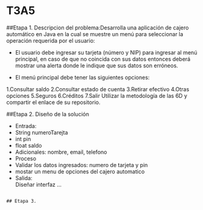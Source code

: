 # T3A5

##Etapa 1. Descripcion del problema:Desarrolla una aplicación de cajero automático en Java en la cual se muestre un menú para seleccionar la operación requerida por el usuario:

- El usuario debe ingresar su tarjeta (número y NIP) para ingresar al menú principal, en caso de que no coincida con sus datos entonces deberá mostrar una alerta donde le indique que sus datos son erróneos.

- El menú principal debe tener las siguientes opciones:

1.Consultar saldo
2.Consultar estado de cuenta
3.Retirar efectivo
4.Otras opciones
5.Seguros
6.Créditos
7.Salir
Utilizar la metodología de las 6D y compartir el enlace de su repositorio.


##Etapa 2. Diseño de la solución   
- Entrada:                                                  
- String numeroTarejta                                      
- int pin                                                  
- float saldo                                               
- Adicionales: nombre, email, telefono                      
- Proceso                                                   
- Validar los datos ingresados: numero de tarjeta y pin     
- mostar un menu de opciones del cajero automatico          
- Salida:                                                   
Diseñar interfaz ...   
~~~~

## Etapa 3.


